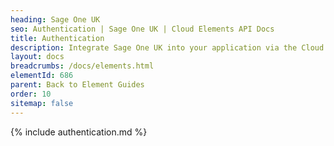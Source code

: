 ```yaml
---
heading: Sage One UK
seo: Authentication | Sage One UK | Cloud Elements API Docs
title: Authentication
description: Integrate Sage One UK into your application via the Cloud Elements APIs.
layout: docs
breadcrumbs: /docs/elements.html
elementId: 686
parent: Back to Element Guides
order: 10
sitemap: false
---
```


{% include authentication.md %}
